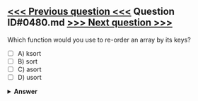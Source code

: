 [<<< Previous question <<<](0479.md)   Question ID#0480.md   [>>> Next question >>>](0481.md)
---

Which function would you use to re-order an array by its keys?

- [ ] A) ksort
- [ ] B) sort
- [ ] C) asort
- [ ] D) usort

<details><summary><b>Answer</b></summary>
<p>
  Answer: <strong>A</strong>
</p>
</details>
